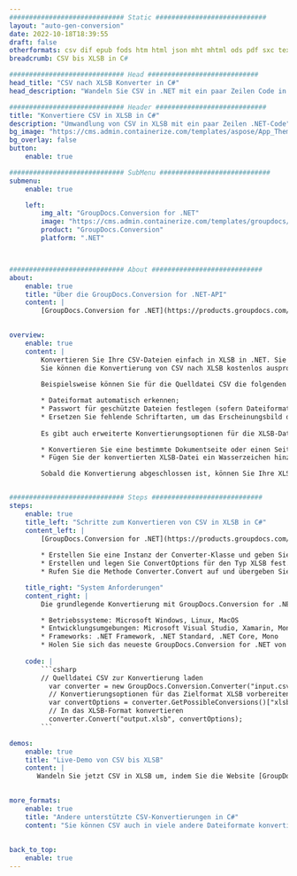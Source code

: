 ```yaml
---
############################# Static ############################
layout: "auto-gen-conversion"
date: 2022-10-18T18:39:55
draft: false
otherformats: csv dif epub fods htm html json mht mhtml ods pdf sxc tex tsv xlam xls xlsb xlsm xlsx xlt xltm xltx xml xps
breadcrumb: CSV bis XLSB in C#

############################# Head ############################
head_title: "CSV nach XLSB Konverter in C#"
head_description: "Wandeln Sie CSV in .NET mit ein paar Zeilen Code in XLSB um. Verwenden Sie die GroupDocs Document Conversion API, um über 160 Dateiformate zu konvertieren."

############################# Header ############################
title: "Konvertiere CSV in XLSB in C#"
description: "Umwandlung von CSV in XLSB mit ein paar Zeilen .NET-Code"
bg_image: "https://cms.admin.containerize.com/templates/aspose/App_Themes/V3/images/bg/header1.png"
bg_overlay: false
button:
    enable: true

############################# SubMenu ############################
submenu:
    enable: true

    left:
        img_alt: "GroupDocs.Conversion for .NET"
        image: "https://cms.admin.containerize.com/templates/groupdocs/images/product-logos/90x90-noborder/groupdocs-conversion-net.png"
        product: "GroupDocs.Conversion"
        platform: ".NET"



############################# About ############################
about:
    enable: true
    title: "Über die GroupDocs.Conversion for .NET-API"
    content: |
        [GroupDocs.Conversion for .NET](https://products.groupdocs.com/conversion/net/) kann verwendet werden, um Microsoft Word, Excel, PowerPoint, PDF, Visio und andere Formate zu konvertieren. GroupDocs.Conversion ist eine eigenständige API, die sich für Backend- und interne Systeme eignet, bei denen eine hohe Leistung erforderlich ist. Es ist unabhängig von Software wie Microsoft oder Open Office.
    

overview:
    enable: true
    content: |
        Konvertieren Sie Ihre CSV-Dateien einfach in XLSB in .NET. Sie können nur ein paar C#-Codezeilen auf jeder Plattform Ihrer Wahl verwenden, z. B. Windows, Linux, macOS.
        Sie können die Konvertierung von CSV nach XLSB kostenlos ausprobieren und die Qualität der Konvertierungsergebnisse bewerten. Neben einfachen Dateikonvertierungsszenarien können Sie erweiterte Optionen zum Laden der Quelldatei CSV und zum Speichern des Ausgabeergebnisses XLSB ausprobieren. 
        
        Beispielsweise können Sie für die Quelldatei CSV die folgenden Ladeoptionen verwenden:

        * Dateiformat automatisch erkennen;
        * Passwort für geschützte Dateien festlegen (sofern Dateiformat dies unterstützt);
        * Ersetzen Sie fehlende Schriftarten, um das Erscheinungsbild des Dokuments beizubehalten.
        
        Es gibt auch erweiterte Konvertierungsoptionen für die XLSB-Datei:

        * Konvertieren Sie eine bestimmte Dokumentseite oder einen Seitenbereich;
        * Fügen Sie der konvertierten XLSB-Datei ein Wasserzeichen hinzu und vieles mehr.

        Sobald die Konvertierung abgeschlossen ist, können Sie Ihre XLSB-Datei im lokalen Dateipfad oder auf einem Speicher von Drittanbietern wie FTP, Amazon S3, Google Drive, Dropbox usw. speichern. Bitte beachten Sie, dass Sie CSV in XLSB muss keine zusätzliche Software installiert werden - wie MS Office, Open Office, Adobe Acrobat Reader etc.


############################# Steps ############################
steps:
    enable: true
    title_left: "Schritte zum Konvertieren von CSV in XLSB in C#"
    content_left: |
        [GroupDocs.Conversion for .NET](https://products.groupdocs.com/conversion/net/) erleichtert Entwicklern das Konvertieren einer CSV-Datei in XLSB mit wenigen Codezeilen.
        
        * Erstellen Sie eine Instanz der Converter-Klasse und geben Sie die Datei CSV mit dem vollständigen Pfad an
        * Erstellen und legen Sie ConvertOptions für den Typ XLSB fest.
        * Rufen Sie die Methode Converter.Convert auf und übergeben Sie den vollständigen Pfad und das Format (XLSB) als Parameter

    title_right: "System Anforderungen"
    content_right: |
        Die grundlegende Konvertierung mit GroupDocs.Conversion for .NET kann in nur wenigen einfachen Schritten durchgeführt werden. Unsere APIs werden auf allen wichtigen Plattformen und Betriebssystemen unterstützt. Stellen Sie vor dem Ausführen des folgenden Codes sicher, dass die folgenden Voraussetzungen auf Ihrem System installiert sind.

        * Betriebssysteme: Microsoft Windows, Linux, MacOS
        * Entwicklungsumgebungen: Microsoft Visual Studio, Xamarin, MonoDevelop
        * Frameworks: .NET Framework, .NET Standard, .NET Core, Mono
        * Holen Sie sich das neueste GroupDocs.Conversion for .NET von [Nuget](https://www.nuget.org/packages/groupdocs.conversion)
         
    code: |
        ```csharp    
        // Quelldatei CSV zur Konvertierung laden
          var converter = new GroupDocs.Conversion.Converter("input.csv");
          // Konvertierungsoptionen für das Zielformat XLSB vorbereiten
          var convertOptions = converter.GetPossibleConversions()["xlsb"].ConvertOptions;
          // In das XLSB-Format konvertieren
          converter.Convert("output.xlsb", convertOptions);
        ```

demos:
    enable: true
    title: "Live-Demo von CSV bis XLSB"
    content: |
       Wandeln Sie jetzt CSV in XLSB um, indem Sie die Website [GroupDocs.Conversion App](https://products.groupdocs.app/conversion/family) besuchen. Die Online-Demo hat die folgenden Vorteile
          

more_formats:
    enable: true
    title: "Andere unterstützte CSV-Konvertierungen in C#"
    content: "Sie können CSV auch in viele andere Dateiformate konvertieren. Bitte sehen Sie sich die Liste unten an."
       
       
back_to_top:
    enable: true
---
```

